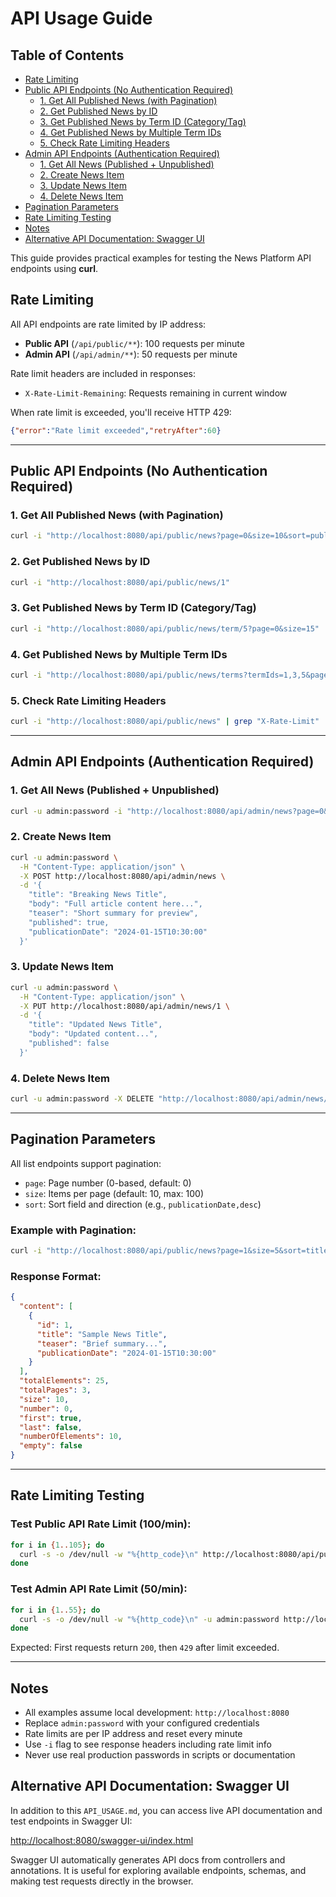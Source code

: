 # API Usage Guide

## Table of Contents
- [Rate Limiting](#rate-limiting)
- [Public API Endpoints (No Authentication Required)](#public-api-endpoints-no-authentication-required)
    - [1. Get All Published News (with Pagination)](#1-get-all-published-news-with-pagination)
    - [2. Get Published News by ID](#2-get-published-news-by-id)
    - [3. Get Published News by Term ID (Category/Tag)](#3-get-published-news-by-term-id-categorytag)
    - [4. Get Published News by Multiple Term IDs](#4-get-published-news-by-multiple-term-ids)
    - [5. Check Rate Limiting Headers](#5-check-rate-limiting-headers)
- [Admin API Endpoints (Authentication Required)](#admin-api-endpoints-authentication-required)
    - [1. Get All News (Published + Unpublished)](#1-get-all-news-published--unpublished)
    - [2. Create News Item](#2-create-news-item)
    - [3. Update News Item](#3-update-news-item)
    - [4. Delete News Item](#4-delete-news-item)
- [Pagination Parameters](#pagination-parameters)
- [Rate Limiting Testing](#rate-limiting-testing)
- [Notes](#notes)
- [Alternative API Documentation: Swagger UI](#alternative-api-documentation-swagger-ui)


This guide provides practical examples for testing the News Platform API endpoints using **curl**.

## Rate Limiting

All API endpoints are rate limited by IP address:
- **Public API** (`/api/public/**`): 100 requests per minute
- **Admin API** (`/api/admin/**`): 50 requests per minute

Rate limit headers are included in responses:
- `X-Rate-Limit-Remaining`: Requests remaining in current window

When rate limit is exceeded, you'll receive HTTP 429:
```json
{"error":"Rate limit exceeded","retryAfter":60}
```

---
## Public API Endpoints (No Authentication Required)

### 1. Get All Published News (with Pagination)
```bash
curl -i "http://localhost:8080/api/public/news?page=0&size=10&sort=publicationDate,desc"
```

### 2. Get Published News by ID
```bash
curl -i "http://localhost:8080/api/public/news/1"
```

### 3. Get Published News by Term ID (Category/Tag)
```bash
curl -i "http://localhost:8080/api/public/news/term/5?page=0&size=15"
```

### 4. Get Published News by Multiple Term IDs
```bash
curl -i "http://localhost:8080/api/public/news/terms?termIds=1,3,5&page=0&size=20"
```

### 5. Check Rate Limiting Headers
```bash
curl -i "http://localhost:8080/api/public/news" | grep "X-Rate-Limit"
```

---

## Admin API Endpoints (Authentication Required)

### 1. Get All News (Published + Unpublished)
```bash
curl -u admin:password -i "http://localhost:8080/api/admin/news?page=0&size=10"
```

### 2. Create News Item
```bash
curl -u admin:password \
  -H "Content-Type: application/json" \
  -X POST http://localhost:8080/api/admin/news \
  -d '{
    "title": "Breaking News Title",
    "body": "Full article content here...",
    "teaser": "Short summary for preview",
    "published": true,
    "publicationDate": "2024-01-15T10:30:00"
  }'
```

### 3. Update News Item
```bash
curl -u admin:password \
  -H "Content-Type: application/json" \
  -X PUT http://localhost:8080/api/admin/news/1 \
  -d '{
    "title": "Updated News Title",
    "body": "Updated content...",
    "published": false
  }'
```

### 4. Delete News Item
```bash
curl -u admin:password -X DELETE "http://localhost:8080/api/admin/news/1"
```
---

## Pagination Parameters

All list endpoints support pagination:
- `page`: Page number (0-based, default: 0)
- `size`: Items per page (default: 10, max: 100)
- `sort`: Sort field and direction (e.g., `publicationDate,desc`)

### Example with Pagination:
```bash
curl -i "http://localhost:8080/api/public/news?page=1&size=5&sort=title,asc"
```

### Response Format:
```json
{
  "content": [
    {
      "id": 1,
      "title": "Sample News Title",
      "teaser": "Brief summary...",
      "publicationDate": "2024-01-15T10:30:00"
    }
  ],
  "totalElements": 25,
  "totalPages": 3,
  "size": 10,
  "number": 0,
  "first": true,
  "last": false,
  "numberOfElements": 10,
  "empty": false
}
```

---

## Rate Limiting Testing

### Test Public API Rate Limit (100/min):
```bash
for i in {1..105}; do 
  curl -s -o /dev/null -w "%{http_code}\n" http://localhost:8080/api/public/news
done
```

### Test Admin API Rate Limit (50/min):
```bash
for i in {1..55}; do 
  curl -s -o /dev/null -w "%{http_code}\n" -u admin:password http://localhost:8080/api/admin/news
done
```

Expected: First requests return `200`, then `429` after limit exceeded.

---

## Notes
- All examples assume local development: `http://localhost:8080`
- Replace `admin:password` with your configured credentials
- Rate limits are per IP address and reset every minute
- Use `-i` flag to see response headers including rate limit info
- Never use real production passwords in scripts or documentation

## Alternative API Documentation: Swagger UI

In addition to this `API_USAGE.md`, you can access live API documentation and test endpoints in Swagger UI:

[http://localhost:8080/swagger-ui/index.html](http://localhost:8080/swagger-ui/index.html)

Swagger UI automatically generates API docs from controllers and annotations.
It is useful for exploring available endpoints, schemas, and making test requests directly in the browser.